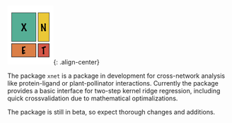 ---
---

![center-aligned-image](static/images/xnet_logo.png){: .align-center}

The package `xnet` is a package in development for cross-network analysis
like protein-ligand or plant-pollinator interactions. Currently the
package provides a basic interface for two-step kernel ridge regression,
including quick crossvalidation due to mathematical optimalizations.

The package is still in beta, so expect thorough changes and additions.
